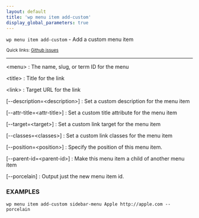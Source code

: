 ```yaml
---
layout: default
title: 'wp menu item add-custom'
display_global_parameters: true
---
```


`wp menu item add-custom` - Add a custom menu item

<small>Quick links: <a href="https://github.com/wp-cli/wp-cli/issues?q=is%3Aopen+label%3Acommand%3Aadd-custom+sort%3Aupdated-desc">Github issues</a></small>

<hr />

&lt;menu&gt;
: The name, slug, or term ID for the menu

&lt;title&gt;
: Title for the link

&lt;link&gt;
: Target URL for the link

[\--description=&lt;description&gt;]
: Set a custom description for the menu item

[\--attr-title=&lt;attr-title&gt;]
: Set a custom title attribute for the menu item

[\--target=&lt;target&gt;]
: Set a custom link target for the menu item

[\--classes=&lt;classes&gt;]
: Set a custom link classes for the menu item

[\--position=&lt;position&gt;]
: Specify the position of this menu item.

[\--parent-id=&lt;parent-id&gt;]
: Make this menu item a child of another menu item

[\--porcelain]
: Output just the new menu item id.

### EXAMPLES

    wp menu item add-custom sidebar-menu Apple http://apple.com --porcelain




